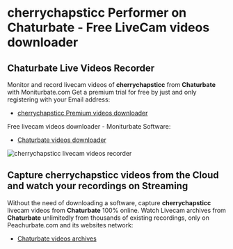 # cherrychapsticc Performer on Chaturbate - Free LiveCam videos downloader

## Chaturbate Live Videos Recorder

Monitor and record livecam videos of **cherrychapsticc** from **Chaturbate** with Moniturbate.com
Get a premium trial for free by just and only registering with your Email address:
* [cherrychapsticc Premium videos downloader](https://moniturbate.com/request-demo-licence-key.html)

Free livecam videos downloader - Moniturbate Software:
* [Chaturbate videos downloader](https://moniturbate.com/moniturbate-download-software.html)

![cherrychapsticc livecam videos recorder](https://peachurnet.com/templates/moniturbate-software.png)


## Capture cherrychapsticc videos from the Cloud and watch your recordings on Streaming

Without the need of downloading a software, capture **cherrychapsticc** livecam videos from **Chaturbate** 100% online.
Watch Livecam archives from **Chaturbate** unlimitedly from thousands of existing recordings, only on Peachurbate.com and its websites network:
* [Chaturbate videos archives](https://peachurnet.com/)